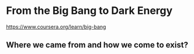 # From the Big Bang to Dark Energy

<https://www.coursera.org/learn/big-bang>

Where we came from and how we come to exist?
---
